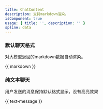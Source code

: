 ```yaml
---
title: ChatContent
description: 支持markdown渲染。
isComponent: true
usage: { title: '', description: '' }
spline: data
---
```


### 默认聊天格式

对大模型返回的markdown数据自动渲染。

{{ markdown }}

### 纯文本聊天

用户发送的消息保持默认格式显示，没有高亮效果

{{ text-message }}


